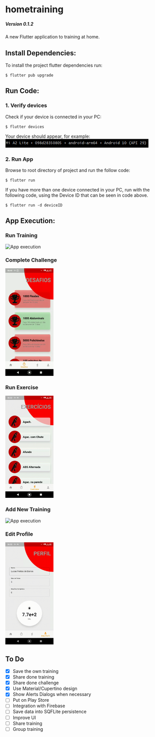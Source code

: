 # hometraining
##### Version 0.1.2

A new Flutter application to training at home.

## Install Dependencies:
To install the project flutter dependencies run:<br>
```
$ flutter pub upgrade
```

## Run Code:
### 1. Verify devices
Check if your device is connected in your PC:<br>
```
$ flutter devices
```
Your device should appear, for example:<br>
<img src="./assets/images/devices.png" alt="Connected devices">

### 2. Run App
Browse to root directory of project and run the follow code:
```
$ flutter run
```
If you have more than one device connected in your PC, run with the following code, using the Device ID that can be seen in code above.
```
$ flutter run -d deviceID
```
## App Execution:
### Run Training
<img src="./assets/gifs/videoFastTraining.gif" alt="App execution" width="30%"/>

### Complete Challenge
<img src="./assets/gifs/challenge.gif" alt="App execution" width="30%">

### Run Exercise
<img src="./assets/gifs/fastExercise.gif" alt="App execution" width="30%">

### Add New Training
<img src="./assets/gifs/newTraining.gif" alt="App execution" width="30%">

### Edit Profile
<img src="./assets/gifs/profile.gif" alt="App execution" width="30%">


## To Do
- [X] Save the own training 
- [X] Share done training
- [X] Share done challenge
- [X] Use Material/Cupertino design
- [X] Show Alerts Dialogs when necessary
- [ ] Put on Play Store
- [ ] Integration with Firebase
- [ ] Save data into SQFLite persistence
- [ ] Improve UI
- [ ] Share training
- [ ] Group training
